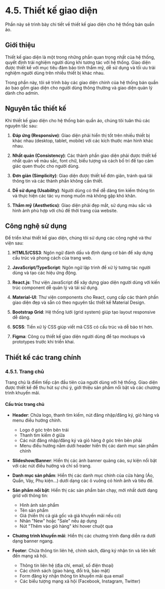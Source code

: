 # 4.5. Thiết kế giao diện

Phần này sẽ trình bày chi tiết về thiết kế giao diện cho hệ thống bán quần áo.

## Giới thiệu

Thiết kế giao diện là một trong những phần quan trọng nhất của hệ thống, quyết định trải nghiệm người dùng khi tương tác với hệ thống. Giao diện được thiết kế với mục tiêu đảm bảo tính thẩm mỹ, dễ sử dụng và tối ưu trải nghiệm người dùng trên nhiều thiết bị khác nhau.

Trong phần này, tôi sẽ trình bày các giao diện chính của hệ thống bán quần áo bao gồm giao diện cho người dùng thông thường và giao diện quản lý dành cho admin.

## Nguyên tắc thiết kế

Khi thiết kế giao diện cho hệ thống bán quần áo, chúng tôi tuân thủ các nguyên tắc sau:

1. **Đáp ứng (Responsive)**: Giao diện phải hiển thị tốt trên nhiều thiết bị khác nhau (desktop, tablet, mobile) với các kích thước màn hình khác nhau.

2. **Nhất quán (Consistency)**: Các thành phần giao diện phải được thiết kế nhất quán về màu sắc, font chữ, biểu tượng và cách bố trí để tạo cảm giác quen thuộc cho người dùng.

3. **Đơn giản (Simplicity)**: Giao diện được thiết kế đơn giản, tránh quá tải thông tin và các thành phần không cần thiết.

4. **Dễ sử dụng (Usability)**: Người dùng có thể dễ dàng tìm kiếm thông tin và thực hiện các tác vụ mong muốn mà không gặp khó khăn.

5. **Thẩm mỹ (Aesthetics)**: Giao diện phải đẹp mắt, sử dụng màu sắc và hình ảnh phù hợp với chủ đề thời trang của website.

## Công nghệ sử dụng

Để triển khai thiết kế giao diện, chúng tôi sử dụng các công nghệ và thư viện sau:

1. **HTML5/CSS3**: Ngôn ngữ đánh dấu và định dạng cơ bản để xây dựng cấu trúc và phong cách của trang web.

2. **JavaScript/TypeScript**: Ngôn ngữ lập trình để xử lý tương tác người dùng và tạo các hiệu ứng động.

3. **React.js**: Thư viện JavaScript để xây dựng giao diện người dùng với kiến trúc component dễ quản lý và tái sử dụng.

4. **Material-UI**: Thư viện components cho React, cung cấp các thành phần giao diện đẹp và sẵn có theo nguyên tắc thiết kế Material Design.

5. **Bootstrap Grid**: Hệ thống lưới (grid system) giúp tạo layout responsive dễ dàng.

6. **SCSS**: Tiền xử lý CSS giúp viết mã CSS có cấu trúc và dễ bảo trì hơn.

7. **Figma**: Công cụ thiết kế giao diện người dùng để tạo mockups và prototypes trước khi triển khai.

## Thiết kế các trang chính

### 4.5.1. Trang chủ

Trang chủ là điểm tiếp cận đầu tiên của người dùng với hệ thống. Giao diện được thiết kế để thu hút sự chú ý, giới thiệu sản phẩm nổi bật và các chương trình khuyến mãi.

#### Cấu trúc trang chủ

- **Header**: Chứa logo, thanh tìm kiếm, nút đăng nhập/đăng ký, giỏ hàng và menu điều hướng chính.
  - Logo ở góc trên bên trái
  - Thanh tìm kiếm ở giữa
  - Các nút đăng nhập/đăng ký và giỏ hàng ở góc trên bên phải
  - Menu điều hướng nằm dưới header hiển thị các danh mục sản phẩm chính

- **Slideshow/Banner**: Hiển thị các ảnh banner quảng cáo, sự kiện nổi bật với các nút điều hướng và chỉ số trang.

- **Danh mục sản phẩm**: Hiển thị các danh mục chính của cửa hàng (Áo, Quần, Váy, Phụ kiện...) dưới dạng các ô vuông có hình ảnh và tiêu đề.

- **Sản phẩm nổi bật**: Hiển thị các sản phẩm bán chạy, mới nhất dưới dạng grid với thông tin:
  - Hình ảnh sản phẩm
  - Tên sản phẩm
  - Giá (hiển thị cả giá gốc và giá khuyến mãi nếu có)
  - Nhãn "New" hoặc "Sale" nếu áp dụng
  - Nút "Thêm vào giỏ hàng" khi hover chuột qua

- **Chương trình khuyến mãi**: Hiển thị các chương trình đang diễn ra dưới dạng banner ngang.

- **Footer**: Chứa thông tin liên hệ, chính sách, đăng ký nhận tin và liên kết đến mạng xã hội.
  - Thông tin liên hệ (địa chỉ, email, số điện thoại)
  - Các chính sách (giao hàng, đổi trả, bảo mật)
  - Form đăng ký nhận thông tin khuyến mãi qua email
  - Các biểu tượng mạng xã hội (Facebook, Instagram, Twitter) 
